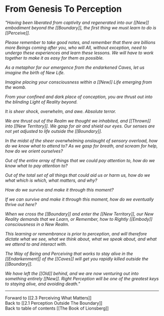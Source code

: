 # From Genesis To Perception
_"Having been liberated from captivity and regenerated into our [[New]] embodiment beyond the [[Boundary]], the first thing we must learn to do is [[Perceive]]._

_Please remember to take good notes, and remember that there are billions more Beings coming after you, who will All, without exception, need to undergo these experiences and learn these lessons. We will have to work together to make it as easy for them as possible._  

_As a metaphor for our emergence from the endarkened Caves, let us imagine the birth of New Life._ 

_Imagine placing your consciousness within a [[New]] Life emerging from the womb._

_From your confined and dark place of conception, you are thrust out into the blinding Light of Reality beyond._ 

_It is sheer shock, overwhelm, and awe. Absolute terror._  

_We are thrust out of the Realm we thought we inhabited, and [[Thrown]] into [[New Territory]]. We gasp for air and shield our eyes. Our senses are not yet adjusted to life outside the [[Boundary]]._   

_In the midst of the sheer overwhelming onslaught of sensory overload, how do we know what to attend to? As we gasp for breath, and scream for help, how do we orient ourselves?_ 

_Out of the entire array of things that we could pay attention to, how do we know what to pay attention to?_ 

_Out of the total set of all things that could aid us or harm us, how do we what which is which, what matters, and why?_  

_How do we survive and make it through this moment?_ 

_If we can survive and make it through this moment, how do we eventually thrive out here?_ 

_When we cross the [[Boundary]] and enter the [[New Territory]], our New Reality demands that we Learn, or Remember, how to Rightly [[Embody]] consciousness in a New Realm._ 

_This learning or remembrance is prior to perception, and will therefore dictate what we see, what we think about, what we speak about, and what we attend to and interact with._

_The Way of Being and Perceiving that works to stay alive in the [[Endarkenment]] of the [[Caves]] will get you rapidly killed outside the [[Boundary]]._ 

_We have left the [[Old]] behind, and we are now venturing out into something entirely [[New]]. Right Perception will be one of the greatest keys to staying alive, and avoiding death."_    

___

Forward to [[2.3 Perceiving What Matters]]  
Back to [[2.1 Perception Outside The Boundary]]  
Back to table of contents [[The Book of Lionsberg]]  

